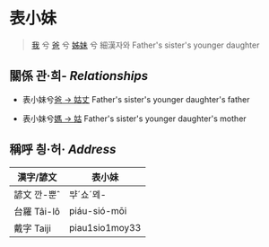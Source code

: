 # 表小妹
> [我](member1.md) 兮 [爸](member2.md) 兮 [姊妹](member12.md) 兮 細漢자와
> Father's sister's younger daughter

## 關係 관·희- _Relationships_

- 表小妹兮[爸 → 姑丈](member43.md) Father's sister's younger daughter's father

- 表小妹兮[媽 → 姑](member12.md) Father's sister's younger daughter's mother



## 稱呼 칑·허· _Address_

漢字/諺文 | 表小妹
--- | ---
諺文 깐-뿐ˆ | ᄇᆤˊ쇼ˊᄆᆀ-
台羅 Tâi-lô | piáu-sió-mōi
戴字 Taiji | piau1sio1moy33


